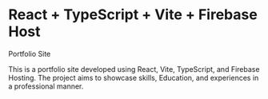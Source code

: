 # React + TypeScript + Vite + Firebase Host

 Portfolio Site

This is a portfolio site developed using React, Vite, TypeScript, and Firebase Hosting. The project aims to showcase skills, Education, and experiences in a professional manner.

